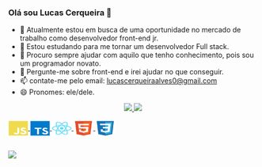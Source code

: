 ### Olá sou Lucas Cerqueira 👋





- 🔭  Atualmente estou em busca de uma oportunidade no mercado de trabalho como desenvolvedor front-end jr.
- 🌱  Estou estudando para me tornar um desenvolvedor Full stack.
- 🤔  Procuro sempre ajudar com aquilo que tenho conhecimento, pois sou um programador novato.
- 💬  Pergunte-me sobre front-end e irei ajudar no que conseguir.
- 📫  contate-me pelo email: lucascerqueiraalves0@gmail.com
- 😄  Pronomes: ele/dele.


<div align="center">
  <a href="https://github.com/LucasCerqueiraalves">
  <img height="180em" src="https://github-readme-stats.vercel.app/api?username=lucascerqueiraalves&show_icons=true&theme=chartreuse-dark&include_all_commits=true&count_private=true"/>
  <img height="180em" src="https://github-readme-stats.vercel.app/api/top-langs/?username=lucascerqueiraalves&layout=compact&langs_count=7&theme=chartreuse-dark"/>
</div>
  
  
  <div style="display: inline_block"><br>
    <img  align="center" alt="Rafa-Js" height="30" width="40" src="https://raw.githubusercontent.com/devicons/devicon/master/icons/javascript/javascript-plain.svg">
    <img align="center" alt="Rafa-Ts" height="30" width="40" src="https://raw.githubusercontent.com/devicons/devicon/master/icons/typescript/typescript-plain.svg">
    <img align="center" alt="Rafa-React" height="30" width="40" src="https://raw.githubusercontent.com/devicons/devicon/master/icons/react/react-original.svg">
    <img align="center" alt="Rafa-HTML" height="30" width="40" src="https://raw.githubusercontent.com/devicons/devicon/master/icons/html5/html5-original.svg">
    <img align="center" alt="Rafa-CSS" height="30" width="40" src="https://raw.githubusercontent.com/devicons/devicon/master/icons/css3/css3-original.svg">
  </div>
  
  ##
  
  <div>
    
  <a href="https://www.linkedin.com/in/lucas-cerqueira-alves-96817119b" target="_blank"><img src="https://img.shields.io/badge/-LinkedIn-%230077B5?style=for-the-badge&logo=linkedin&logoColor=white" target="_blank"></a> 
    
  </div>

 
